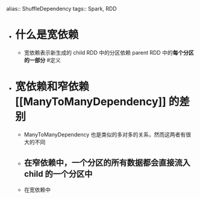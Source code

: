 alias:: ShuffleDependency
tags:: Spark, RDD

- # 什么是宽依赖
	- 宽依赖表示新生成的 child RDD 中的分区依赖 parent RDD 中的**每个分区的一部分** #定义
- # 宽依赖和窄依赖 [[ManyToManyDependency]] 的差别
	- ManyToManyDependency 也是类似的多对多的关系，然而这两者有很大的不同
	- 在窄依赖中，一个分区的所有数据都会直接流入 child 的一个分区中
		-
	- 在宽依赖中